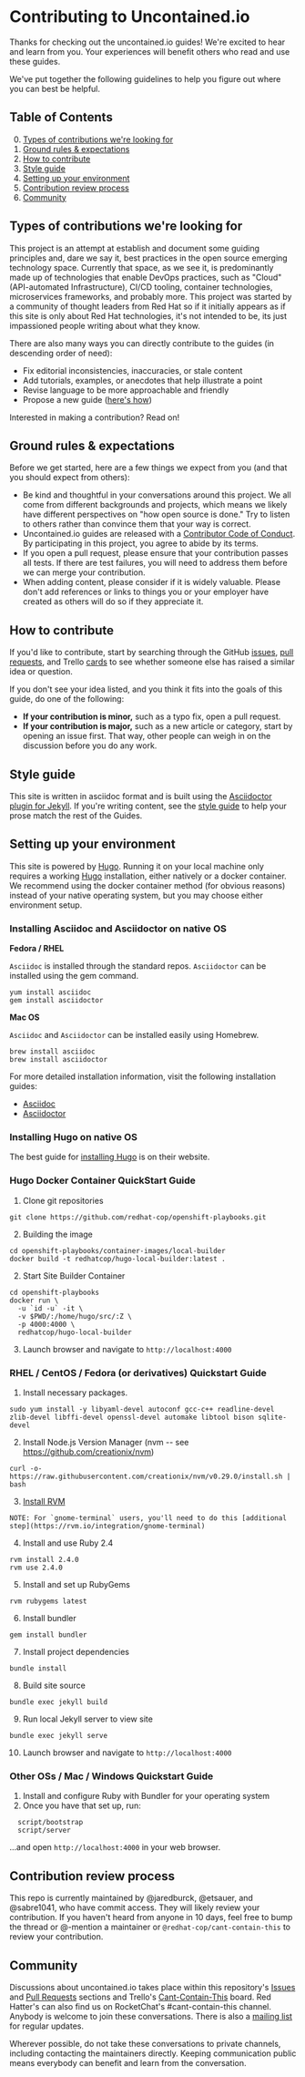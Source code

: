 # Contributing to Uncontained.io

Thanks for checking out the uncontained.io guides! We're excited to hear and learn from you. Your experiences will benefit others who read and use these guides.

We've put together the following guidelines to help you figure out where you can best be helpful.

## Table of Contents

0. [Types of contributions we're looking for](#types-of-contributions-were-looking-for)
0. [Ground rules & expectations](#ground-rules--expectations)
0. [How to contribute](#how-to-contribute)
0. [Style guide](#style-guide)
0. [Setting up your environment](#setting-up-your-environment)
0. [Contribution review process](#contribution-review-process)
0. [Community](#community)

## Types of contributions we're looking for
This project is an attempt at establish and document some guiding principles and, dare we say it, best practices in the open source emerging technology space. Currently that space, as we see it, is predominantly made up of technologies that enable DevOps practices, such as "Cloud" (API-automated Infrastructure), CI/CD tooling, container technologies, microservices frameworks, and probably more. This project was started by a community of thought leaders from Red Hat so if it initially appears as if this site is only about Red Hat technologies, it's not intended to be, its just impassioned people writing about what they know.

There are also many ways you can directly contribute to the guides (in descending order of need):

* Fix editorial inconsistencies, inaccuracies, or stale content
* Add tutorials, examples, or anecdotes that help illustrate a point
* Revise language to be more approachable and friendly
* Propose a new guide ([here's how](./docs/new_guides.md))

Interested in making a contribution? Read on!

## Ground rules & expectations

Before we get started, here are a few things we expect from you (and that you should expect from others):

* Be kind and thoughtful in your conversations around this project. We all come from different backgrounds and projects, which means we likely have different perspectives on "how open source is done." Try to listen to others rather than convince them that your way is correct.
* Uncontained.io guides are released with a [Contributor Code of Conduct](./CODE_OF_CONDUCT.md). By participating in this project, you agree to abide by its terms.
* If you open a pull request, please ensure that your contribution passes all tests. If there are test failures, you will need to address them before we can merge your contribution.
* When adding content, please consider if it is widely valuable. Please don't add references or links to things you or your employer have created as others will do so if they appreciate it.

## How to contribute

If you'd like to contribute, start by searching through the GitHub [issues](https://github.com/redhat-cop/uncontained.io/issues), [pull requests](https://github.com/redhat-cop/uncontained.io/pulls), and Trello  [cards](https://trello.com/b/JMaxIjCy/cant-contain-this) to see whether someone else has raised a similar idea or question.

If you don't see your idea listed, and you think it fits into the goals of this guide, do one of the following:
* **If your contribution is minor,** such as a typo fix, open a pull request.
* **If your contribution is major,** such as a new article or category, start by opening an issue first. That way, other people can weigh in on the discussion before you do any work.

## Style guide

This site is written in asciidoc format and is built using the [Asciidoctor plugin for Jekyll](https://github.com/asciidoctor/jekyll-asciidoc). If you're writing content, see the [style guide](./docs/style_guide.md) to help your prose match the rest of the Guides.

## Setting up your environment

This site is powered by [Hugo](https://gohugo.io/). Running it on your local machine only requires a working [Hugo](https://gohugo.io/getting-started/installing) installation, either natively or a docker container. We recommend using the docker container method (for obvious reasons) instead of your native operating system, but you may choose either environment setup.


### Installing Asciidoc and Asciidoctor on native OS

<b>Fedora / RHEL</b>

`Asciidoc` is installed through the standard repos. `Asciidoctor` can be installed using the gem command.

```
yum install asciidoc
gem install asciidoctor
```

<b>Mac OS</b>

`Asciidoc` and `Asciidoctor` can be installed easily using Homebrew.

```
brew install asciidoc
brew install asciidoctor
```

For more detailed installation information, visit the following installation guides:

- [Asciidoc](http://asciidoc.org/INSTALL.html)
- [Asciidoctor](http://asciidoctor.org/docs/install-toolchain/)


### Installing Hugo on native OS

The best guide for [installing Hugo](https://gohugo.io/getting-started/installing/) is on their website.


### Hugo Docker Container QuickStart Guide

1. Clone git repositories
```
git clone https://github.com/redhat-cop/openshift-playbooks.git
```
2. Building the image
```
cd openshift-playbooks/container-images/local-builder
docker build -t redhatcop/hugo-local-builder:latest .
```
2. Start Site Builder Container
```
cd openshift-playbooks
docker run \
  -u `id -u` -it \
  -v $PWD/:/home/hugo/src/:Z \
  -p 4000:4000 \
  redhatcop/hugo-local-builder
```
3. Launch browser and navigate to `http://localhost:4000`

### RHEL / CentOS / Fedora (or derivatives) Quickstart Guide

1. Install necessary packages.
```
sudo yum install -y libyaml-devel autoconf gcc-c++ readline-devel zlib-devel libffi-devel openssl-devel automake libtool bison sqlite-devel
```
2. Install Node.js Version Manager (nvm -- see https://github.com/creationix/nvm)
```
curl -o- https://raw.githubusercontent.com/creationix/nvm/v0.29.0/install.sh | bash
```
3. [Install RVM](https://rvm.io/)
```
NOTE: For `gnome-terminal` users, you'll need to do this [additional step](https://rvm.io/integration/gnome-terminal)
```
4. Install and use Ruby 2.4
```
rvm install 2.4.0
rvm use 2.4.0
```
5. Install and set up RubyGems
```
rvm rubygems latest
```
6. Install bundler
```
gem install bundler
```
7. Install project dependencies
```
bundle install
```
8. Build site source
```
bundle exec jekyll build
```
9. Run local Jekyll server to view site
```
bundle exec jekyll serve
```
10. Launch browser and navigate to `http://localhost:4000`


### Other OSs / Mac / Windows Quickstart Guide

1. Install and configure Ruby with Bundler for your operating system
2. Once you have that set up, run:

```
  script/bootstrap
  script/server
```

…and open `http://localhost:4000` in your web browser.

## Contribution review process

This repo is currently maintained by @jaredburck, @etsauer, and @sabre1041, who have commit access. They will likely review your contribution. If you haven't heard from anyone in 10 days, feel free to bump the thread or @-mention a maintainer or `@redhat-cop/cant-contain-this` to review your contribution.

## Community

Discussions about uncontained.io takes place within this repository's [Issues](https://github.com/redhat-cop/uncontained.io/issues) and [Pull Requests](https://github.com/redhat-cop/uncontained.io/pulls) sections and Trello's [Cant-Contain-This](https://trello.com/b/JMaxIjCy/cant-contain-this) board. Red Hatter's can also find us on RocketChat's #cant-contain-this channel. Anybody is welcome to join these conversations. There is also a [mailing list](http://uncontained.io/) for regular updates.

Wherever possible, do not take these conversations to private channels, including contacting the maintainers directly. Keeping communication public means everybody can benefit and learn from the conversation.
